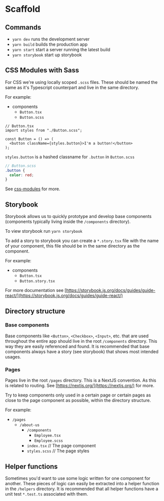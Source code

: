 # Scaffold

## Commands

- `yarn dev` runs the development server
- `yarn build` builds the production app
- `yarn start` start a server running the latest build
- `yarn storybook` start up storybook

## CSS Modules with Sass

For CSS we're using locally scoped `.scss` files. These should be named the same as it's Typescript counterpart and live in the same directory.

For example:
- components
  - `Button.tsx`
  - `Button.scss`

```tsx
// Button.tsx
import styles from "./Button.scss";

const Button = () => (
  <button className={styles.button}>I'm a button!</button>
);
```

`styles.button` is a hashed classname for `.button` in `Button.scss`

```scss
// Button.scss
.button {
  color: red;
}
```

See [css-modules](https://github.com/css-modules/css-modules) for more.

## Storybook

Storybook allows us to quickly prototype and develop base components (components typically living inside the `/components` directory).

To view storybook run `yarn storybook`

To add a story to storybook you can create a `*.story.tsx` file with the name of your component, this file should be in the same directory as the component.

For example:
- components
  - `Button.tsx`
  - `Button.story.tsx`

For more documentation see [https://storybook.js.org/docs/guides/guide-react/](https://storybook.js.org/docs/guides/guide-react/)

## Directory structure

### Base components

Base components like `<Button>`, `<Checkbox>`, `<Input>`, etc. that are used throughout the entire app should live in the root `/components` directory. This way they are easily referenced and found. It is recommended that base components always have a story (see storybook) that shows most intended usages.

### Pages

Pages live in the root `/pages` directory. This is a NextJS convention. As this is related to routing. See [https://nextjs.org/](https://nextjs.org/) for more.

Try to keep components only used in a certain page or certain pages as close to the page component as possible, within the directory structure.

For example:

- `/pages`
  - `/about-us`
    - `/components`
      - `Employee.tsx`
      - `Employee.scss`
    - `index.tsx` // The page component
    - `styles.scss` // The page styles

## Helper functions

Sometimes you'd want to use some logic written for one component for another. These pieces of logic can easily be extracted into a helper function in the `/helpers` directory. It is recommended that all helper functions have a unit test `*.test.ts` associated with them.